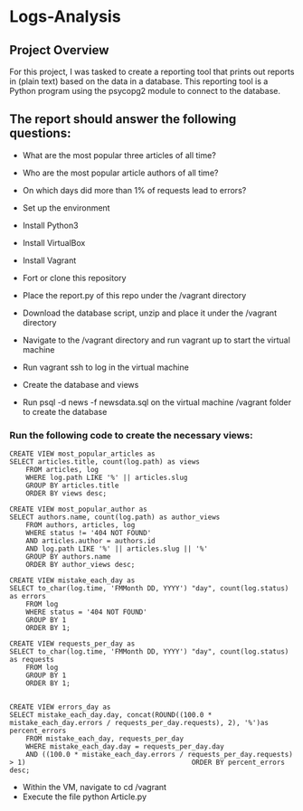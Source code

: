 # Logs-Analysis

## Project Overview
For this project, I was tasked to create a reporting tool that prints out reports in (plain text) based on the data in a database. This reporting tool is a Python program using the psycopg2 module to connect to the database.

## The report should answer the following questions:

- What are the most popular three articles of all time?
- Who are the most popular article authors of all time?
- On which days did more than 1% of requests lead to errors?

- Set up the environment
- Install Python3
- Install VirtualBox
- Install Vagrant
- Fort or clone this repository
- Place the report.py of this repo under the /vagrant directory
- Download the database script, unzip and place it under the /vagrant directory
- Navigate to the /vagrant directory and run vagrant up to start the virtual machine
- Run vagrant ssh to log in the virtual machine
- Create the database and views
- Run psql -d news -f newsdata.sql on the virtual machine /vagrant folder to create the database
### Run the following code to create the necessary views:
```
CREATE VIEW most_popular_articles as
SELECT articles.title, count(log.path) as views
    FROM articles, log
    WHERE log.path LIKE '%' || articles.slug
    GROUP BY articles.title
    ORDER BY views desc;

CREATE VIEW most_popular_author as
SELECT authors.name, count(log.path) as author_views
    FROM authors, articles, log
    WHERE status != '404 NOT FOUND'
    AND articles.author = authors.id
    AND log.path LIKE '%' || articles.slug || '%'
    GROUP BY authors.name
    ORDER BY author_views desc;
    
CREATE VIEW mistake_each_day as
SELECT to_char(log.time, 'FMMonth DD, YYYY') "day", count(log.status) as errors
    FROM log
    WHERE status = '404 NOT FOUND'
    GROUP BY 1
    ORDER BY 1;
```    
```        
CREATE VIEW requests_per_day as
SELECT to_char(log.time, 'FMMonth DD, YYYY') "day", count(log.status) as requests
    FROM log
    GROUP BY 1
    ORDER BY 1;
   
        
CREATE VIEW errors_day as
SELECT mistake_each_day.day, concat(ROUND((100.0 * mistake_each_day.errors / requests_per_day.requests), 2), '%')as percent_errors
    FROM mistake_each_day, requests_per_day
    WHERE mistake_each_day.day = requests_per_day.day
    AND ((100.0 * mistake_each_day.errors / requests_per_day.requests) > 1)                                         ORDER BY percent_errors desc;
```        
- Within the VM, navigate to cd /vagrant
- Execute the file python Article.py
